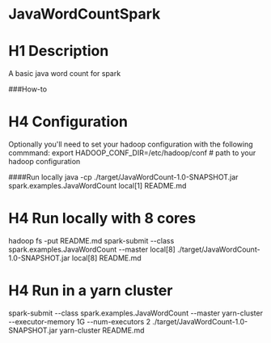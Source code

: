 JavaWordCountSpark
==================


# H1 Description
A basic java word count for spark


###How-to

# H4 Configuration
Optionally you'll need to set your hadoop configuration with the following commmand:
    export HADOOP_CONF_DIR=/etc/hadoop/conf   # path to your hadoop configuration


####Run locally
java -cp ./target/JavaWordCount-1.0-SNAPSHOT.jar spark.examples.JavaWordCount local[1] README.md


# H4 Run locally with 8 cores
hadoop fs -put README.md
spark-submit --class spark.examples.JavaWordCount --master local[8]  ./target/JavaWordCount-1.0-SNAPSHOT.jar local[8] README.md


# H4 Run in a yarn cluster
spark-submit --class spark.examples.JavaWordCount --master yarn-cluster  --executor-memory 1G --num-executors 2 ./target/JavaWordCount-1.0-SNAPSHOT.jar yarn-cluster README.md
